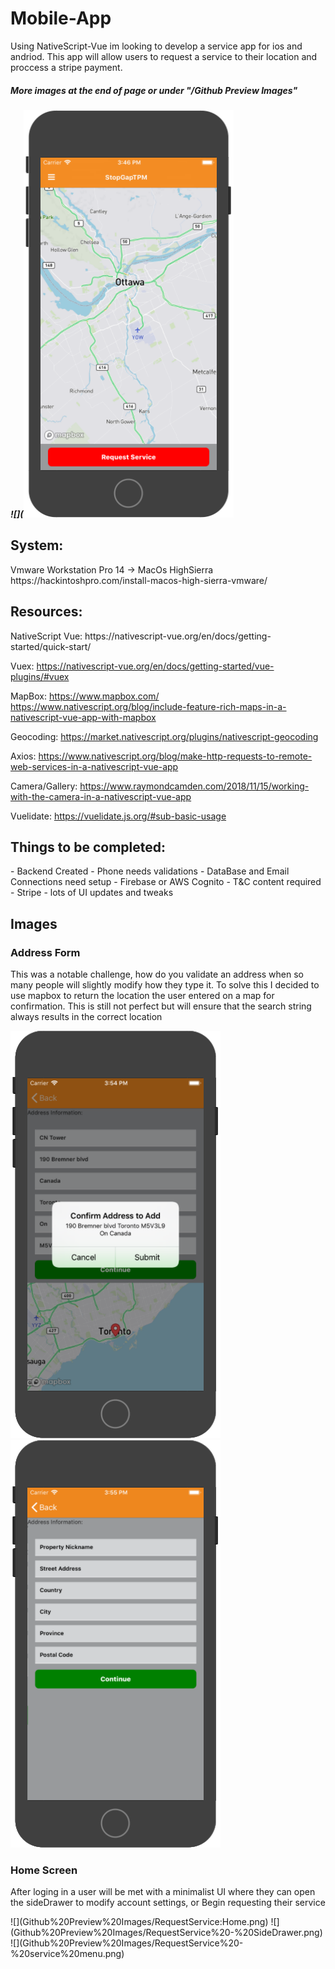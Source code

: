 # Mobile-App
Using NativeScript-Vue im looking to develop a service app for ios and andriod. This app will allow users to request a service to their location and proccess a stripe payment. 

<h5>More images at the end of page or under "/Github Preview Images"<h5> 

![](![](Github%20Preview%20Images/RequestService:Home.png)


<h2>System:</h2>
Vmware Workstation Pro 14 -> MacOs HighSierra 
https://hackintoshpro.com/install-macos-high-sierra-vmware/

<h2>Resources:</h2>
NativeScript Vue:
https://nativescript-vue.org/en/docs/getting-started/quick-start/

Vuex:
https://nativescript-vue.org/en/docs/getting-started/vue-plugins/#vuex

MapBox:
 https://www.mapbox.com/
https://www.nativescript.org/blog/include-feature-rich-maps-in-a-nativescript-vue-app-with-mapbox

Geocoding:
https://market.nativescript.org/plugins/nativescript-geocoding

Axios:
https://www.nativescript.org/blog/make-http-requests-to-remote-web-services-in-a-nativescript-vue-app


Camera/Gallery:
https://www.raymondcamden.com/2018/11/15/working-with-the-camera-in-a-nativescript-vue-app

Vuelidate:
https://vuelidate.js.org/#sub-basic-usage



<h2> Things to be completed: </h2>
- Backend Created
- Phone needs validations
- DataBase and Email Connections need setup
- Firebase or AWS Cognito
- T&C content required
- Stripe
- lots of UI updates and tweaks

<h2> Images </h2>
<h3> Address Form </h3>
<p> This was a notable challenge, how do you validate an address when so many people will slightly modify how they type it. To solve this I decided to use mapbox to return the location the user entered on a map for confirmation. This is still not perfect but will ensure that the search string always results in the correct location </p>


![](Github%20Preview%20Images/AddressForm%20-%20Confirm.png)
![](Github%20Preview%20Images/AddressForm%20-%20Blank.png)



<h3>Home Screen </h3>
<p> After loging in a user will be met with a minimalist UI where they can open the sideDrawer to modify account settings, or Begin requesting their service </p>
![](Github%20Preview%20Images/RequestService:Home.png)
![](Github%20Preview%20Images/RequestService%20-%20SideDrawer.png)
![](Github%20Preview%20Images/RequestService%20-%20service%20menu.png)
